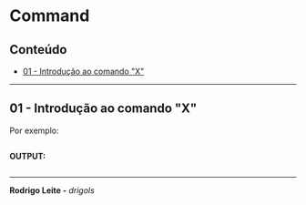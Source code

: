 # Command

## Conteúdo

 - [01 - Introdução ao comando "X"](#intro)

---

<div id=""></div>

## 01 - Introdução ao comando "X"

Por exemplo:

```sql

```

**OUTPUT:**  
```sql

```

---

**Rodrigo Leite -** *drigols*
